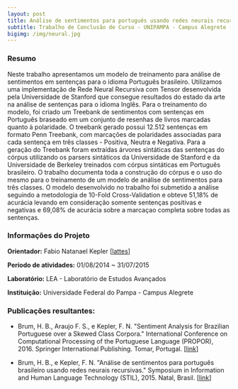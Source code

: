 ```yaml
---
layout: post
title: Análise de sentimentos para português usando redes neurais recursivas
subtitle: Trabalho de Conclusão de Curso - UNIPAMPA - Campus Alegrete (2015)
bigimg: /img/neural.jpg
---
```


### Resumo

Neste trabalho apresentamos um modelo de treinamento para análise de sentimentos em sentenças para o idioma Português brasileiro. Utilizamos uma implementação de Rede Neural Recursiva com Tensor desenvolvida pela Universidade de Stanford que consegue resultados do estado da arte na análise de sentenças para o idioma Inglês. Para o treinamento do modelo, foi criado um Treebank de sentimentos com sentenças em Português braseado em um conjunto de resenhas de livros marcadas quanto à polaridade. O treebank gerado possui 12.512 sentenças em formato Penn Treebank, com marcações de polaridades associadas para cada sentença em três classes - Positiva, Neutra e Negativa. Para a geração do Treebank foram extraídas árvores sintáticas das sentenças do córpus utilizando os parsers sintáticos da Universidade de Stanford e da Universidade de Berkeley treinados com córpus sintáticas em Português brasileiro. O trabalho documenta toda a construção do córpus e o uso do mesmo para o treinamento de um modelo de análise de sentimentos para três classes. O modelo desenvolvido no trabalho foi submetido a análise seguindo a metodologia de 10-Fold Cross-Validation e obteve 51,18% de acurácia levando em consideração somente sentenças positivas e negativas e 69,08% de acurácia sobre a marcaçao completa sobre todas as sentenças.

### Informações do Projeto

**Orientador:** Fabio Natanael Kepler \[[lattes](http://lattes.cnpq.br/2278269345182335)]

**Período de atividades:** 01/08/2014 ~ 31/07/2015

**Laboratório:** LEA - Laboratório de Estudos Avançados

**Instituição:** Universidade Federal do Pampa - Campus Alegrete

### Publicações resultantes:

 - Brum, H. B., Araujo F. S., e Kepler, F. N. "Sentiment Analysis for Brazilian Portuguese over a Skewed Class Corpora." International Conference on Computational Processing of the Portuguese Language (PROPOR), 2016. Springer International Publishing. Tomar, Portugal. \[[link](http://link.springer.com/chapter/10.1007/978-3-319-41552-9_14)]

 - Brum, H. B., e Kepler, F. N. "Análise de sentimentos para português brasileiro usando redes neurais recursivas." Symposium in Information and Human Language Technology (STIL), 2015. Natal, Brasil. \[[link](http://www.lbd.dcc.ufmg.br/colecoes/tilic/2015/002.pdf)]

